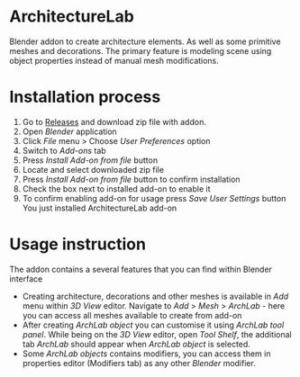 # ArchitectureLab
Blender addon to create architecture elements. As well as some primitive meshes and decorations.
The primary feature is modeling scene using object properties instead of manual mesh modifications.

# Installation process
1. Go to [Releases](https://github.com/insma/ArchitectureLab/releases) and download zip file with addon.
2. Open _Blender_ application
3. Click _File_ menu > Choose _User Preferences_ option
4. Switch to _Add-ons_ tab
5. Press _Install Add-on from file_ button
6. Locate and select downloaded zip file
7. Press _Install Add-on from file_ button to confirm installation
8. Check the box next to installed add-on to enable it
9. To confirm enabling add-on for usage press _Save User Settings_ button
You just installed ArchitectureLab add-on

# Usage instruction
The addon contains a several features that you can find within Blender interface
* Creating architecture, decorations and other meshes is available in _Add_ menu within _3D View_ editor. Navigate to _Add_ > _Mesh_ > _ArchLab_ - here you can access all meshes available to create from add-on
* After creating _ArchLab object_ you can customise it using _ArchLab tool panel_. While being on the _3D View_ editor, open _Tool Shelf_, the additional tab _ArchLab_ should appear when _ArchLab object_ is selected.
* Some _ArchLab objects_ contains modifiers, you can access them in properties editor (Modifiers tab) as any other _Blender_ modifier.